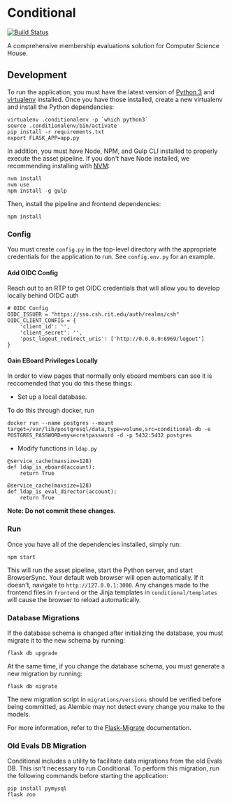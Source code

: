 Conditional
===========

[![Build Status](https://travis-ci.org/ComputerScienceHouse/conditional.svg)](https://travis-ci.org/ComputerScienceHouse/conditional)

A comprehensive membership evaluations solution for Computer Science House.

Development
-----------

To run the application, you must have the latest version of [Python 3](https://www.python.org/downloads/) and [virtualenv](https://virtualenv.pypa.io/en/stable/installation/) installed. Once you have those installed, create a new virtualenv and install the Python dependencies:

```
virtualenv .conditionalenv -p `which python3`
source .conditionalenv/bin/activate
pip install -r requirements.txt
export FLASK_APP=app.py
```

In addition, you must have Node, NPM, and Gulp CLI installed to properly execute the asset pipeline. If you don't have Node installed, we recommending installing with [NVM](https://github.com/creationix/nvm):

```
nvm install
nvm use
npm install -g gulp
```

Then, install the pipeline and frontend dependencies:

```
npm install
```

### Config

You must create `config.py` in the top-level directory with the appropriate credentials for the application to run. See `config.env.py` for an example.

#### Add OIDC Config
Reach out to an RTP to get OIDC credentials that will allow you to develop locally behind OIDC auth
```
# OIDC Config
OIDC_ISSUER = "https://sso.csh.rit.edu/auth/realms/csh"
OIDC_CLIENT_CONFIG = {
    'client_id': '',
    'client_secret': '',
    'post_logout_redirect_uris': ['http://0.0.0.0:6969/logout']
}
```

#### Gain EBoard Privileges Locally 
In order to view pages that normally only eboard members can see it is reccomended that you do this these things:

* Set up a local database.

To do this through docker, run 

```
docker run --name postgres --mount target=/var/lib/postgresql/data,type=volume,src=conditional-db -e POSTGRES_PASSWORD=mysecretpassword -d -p 5432:5432 postgres
```

* Modify functions in `ldap.py` 
```
@service_cache(maxsize=128)
def ldap_is_eboard(account):
    return True
```

```
@service_cache(maxsize=128)
def ldap_is_eval_director(account):
    return True
```
**Note: Do not commit these changes.**

### Run

Once you have all of the dependencies installed, simply run:

```
npm start
```

This will run the asset pipeline, start the Python server, and start BrowserSync. Your default web browser will open automatically. If it doesn't, navigate to `http://127.0.0.1:3000`. Any changes made to the frontend files in `frontend` or the Jinja templates in `conditional/templates` will cause the browser to reload automatically.

### Database Migrations

If the database schema is changed after initializing the database, you must migrate it to the new schema by running:

```
flask db upgrade
```

At the same time, if you change the database schema, you must generate a new migration by running:

```
flask db migrate
```

The new migration script in `migrations/versions` should be verified before being committed, as Alembic may not detect every change you make to the models.

For more information, refer to the [Flask-Migrate](https://flask-migrate.readthedocs.io/) documentation.

### Old Evals DB Migration

Conditional includes a utility to facilitate data migrations from the old Evals DB. This isn't necessary to run Conditional. To perform this migration, run the following commands before starting the application:

```
pip install pymysql
flask zoo
```
